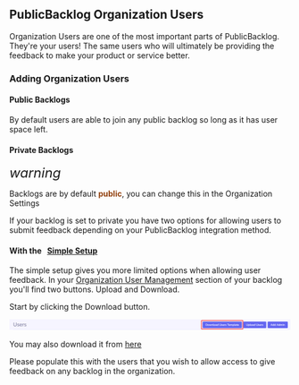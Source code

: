 ## PublicBacklog Organization Users

Organization Users are one of the most important parts of PublicBacklog. They're your users! The same users who will ultimately be providing the feedback to make your product or service better.

### Adding Organization Users

#### Public Backlogs

By default users are able to join any public backlog so long as it has user space left.

#### Private Backlogs

<div class="pb-warning">
    <i class="material-icons" style="font-size: 24px;">warning</i>
    <p>
        Backlogs are by default <strong style="color: #92400e">public</strong>, you can change this in the Organization Settings
   </p> 
</div>

If your backlog is set to private you have two options for allowing users to submit feedback depending on your PublicBacklog integration method.

#### With the &nbsp; [Simple Setup]()

The simple setup gives you more limited options when allowing user feedback. In your [Organization User Management]() section of your backlog you'll find two buttons. Upload and Download.

Start by clicking the Download button.

![1728261282089](image/README/1728261282089.png)

You may also download it from [here]()

Please populate this with the users that you wish to allow access to give feedback on any backlog in the organization.

